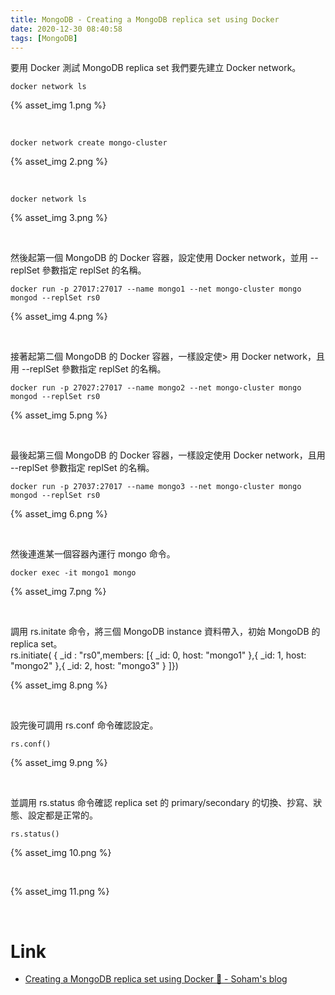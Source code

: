 ```yaml
---
title: MongoDB - Creating a MongoDB replica set using Docker
date: 2020-12-30 08:40:58
tags: [MongoDB]
---
```


要用 Docker 測試 MongoDB replica set 我們要先建立 Docker network。

<!-- More -->

    docker network ls

{% asset_img 1.png %}

</br>


    docker network create mongo-cluster

{% asset_img 2.png %}

</br>


    docker network ls

{% asset_img 3.png %}

</br>


然後起第一個 MongoDB 的 Docker 容器，設定使用 Docker network，並用 --replSet 參數指定 replSet 的名稱。  

    docker run -p 27017:27017 --name mongo1 --net mongo-cluster mongo mongod --replSet rs0

{% asset_img 4.png %}

</br>


接著起第二個 MongoDB 的 Docker 容器，一樣設定使>    用 Docker network，且用 --replSet 參數指定 replSet 的名稱。

    docker run -p 27027:27017 --name mongo2 --net mongo-cluster mongo mongod --replSet rs0

{% asset_img 5.png %}

</br>


最後起第三個 MongoDB 的 Docker 容器，一樣設定使用 Docker network，且用 --replSet 參數指定 replSet 的名稱。

    docker run -p 27037:27017 --name mongo3 --net mongo-cluster mongo mongod --replSet rs0

{% asset_img 6.png %}

</br>


然後連進某一個容器內運行 mongo 命令。

    docker exec -it mongo1 mongo

{% asset_img 7.png %}

</br>


調用 rs.initate 命令，將三個 MongoDB instance 資料帶入，初始 MongoDB 的 replica set。  
    rs.initiate( { _id : "rs0",members: [{ _id: 0, host: "mongo1" },{ _id: 1, host: "mongo2" },{ _id: 2, host: "mongo3" }   ]})

{% asset_img 8.png %}

</br>


設完後可調用 rs.conf 命令確認設定。  

    rs.conf()

{% asset_img 9.png %}

</br>


並調用 rs.status 命令確認 replica set 的 primary/secondary 的切換、抄寫、狀態、設定都是正常的。

    rs.status()

{% asset_img 10.png %}

</br>

{% asset_img 11.png %}

</br>


Link
====
* [Creating a MongoDB replica set using Docker 🍃 - Soham's blog](https://www.sohamkamani.com/blog/2016/06/30/docker-mongo-replica-set/)
